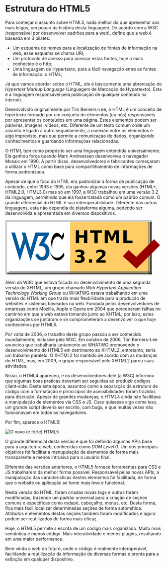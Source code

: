 # Estrutura do HTML5

Para começar o assunto sobre HTML5, nada melhor do que apresentar aos mais leigos, um pouco da história desta linguagem. De acordo com a W3C (responsável por desenvolver padrões para a web), define que a web é baseada em 3 pilates:

* Um esquema de nomes para a localização de fontes de informação na web, esse esquema se chama URI;
* Um protocolo de acesso para acessar estas fontes, hoje o mais conhecido é o http;
* Uma linguagem de Hypertexto, para a fácil navegação entre as fontes de informação: o HTML;

Já que vamos abordar sobre o HTML, ele é basicamente uma abreviação de _Hypertext Markup Language_ (Linguagem de Marcação de Hypertexto). Esta é a linguagem responsável pela publicação de qualquer conteúdo na internet.

Desenvolvido originalmente por Tim Berners-Lee, o HTML é um conceito de hipertexto formado por um conjunto de elementos (ou nós) responsáveis por apresentar os conteúdos em uma página. Estes elementos podem ser palavras, imagens, vídeos, etc. Diferente de um texto comum onde um assunto é ligado a outro seguidamente, a conexão entre os elementos é algo imprevisto, mas que permite a comunicaçao de dados, organizando conhecimentos e guardando informações relacionadas.

O HTML tem como propósito ser uma linguagem entendida universalmente. Ela ganhou força quando Marc Andreessen desenvolveu o navegador Mosaic em 1990. A partir disso, desenvolvedores e fabricantes começaram a utilizar o HTML como base para compartilhamento de informações de forma padronizada.

Apesar de que o foco do HTML era padronizar a forma de publicação de conteúdo, entre 1993 e 1995, ela ganhou algumas novas versões (HTML+, HTML2.0, HTML3.0) mas só em 1997, a W3C trabalhou em uma versão 3.2 da linguagem, permitindo que ela fosse tratada como um padrão comum. O grande diferencial do HTML é sua interoperabilidade. Diferente das outras linguagens, esta não dependia de plataforma alguma, podendo ser desenvolvida e apresentada em diversos dispositivos.

![HTML5 3.2 W3C](./images/html5-img1.png)

Além da W3C que estava focada no desenvolvimento de uma segunda versão do XHTML, um grupo chamado _Web Hypertext Application Technology Working Group_ ou WHATWG estava trabalhando em uma versão do HTML em que trazia mais flexbilidade para a produção de websites e sistemas baseados na web. Fundada pelos desenvolvedores de empresas como Mozilla, Apple e Opera em 2004 que perceberam falhas no caminho em que a web estava tomando junto ao XHTML, por isso, estas organizações se juntaram e se comprometeram a desenvolver o que hoje conhecemos por HTML5.

Por volta de 2006, o trabalho deste grupo passou a ser conhecido mundialmente, inclusive pela W3C. Em outubro de 2006, Tim Berners-Lee anunciou que trabalharia juntamente ao WHATWG promovendo o desenvolvimento do HTML5 em detrimento ao XHTML2, entretanto, seria um trabalho paralelo. O XHTML2 foi mantido de acordo com as mudanças do HTML, mas, em 2009, o grupo responsável pelo XHTML2 parou suas atividades.

Nisso, o HTML4 apareceu, e os desenvolvedores dele (a W3C) informou que algumas boas praticas deveriam ser seguidas ao produzir códigos client-side. Deste esta época, assuntos como a separação da estrutura de código com a formatação e princícipos de acessibilidades foram trazidos para discução. Apesar de grandes mudanças, o HTML4 ainda não facilitava a manipulação de elementos via CSS e JS. Caso quisesse algo como isso, um grande script deveria ser escrito, com bugs, e que muitas vezes não funcionavam em todos os navegadores.

Por fim, aparece o HTML5!

![O novo (e forte) HTML5](./images/html5-img.png)

O grande diferencial desta versão é que foi definido algumas APIs base para a arquitetura web, conhecidas como _DOM Level 0_. Um dos principais objetivos foi facilitar a manupulação de elementos de forma mais transparente e menos intrusiva para o usuário final.

Diferente das versões anteriores, o HTML5 fornece ferramentas para CSS e JS trabalharem da melhor forma possível. Responsável pelas novas APIs, a manipulação das caracteristicas destes elementos foi facilitada, de forma que o website ou aplicação se torne mais leve e funcional.

Nesta versão do HTML, foram criadas novas tags e outras foram modificadas, trazendo um padrão universal para a criação de seções comuns e específicas como rodapé, cabeçalho, menus, etc. Desta forma, fica mais facil localizar determinadas seções de forma automática. Atributos e elementos destas seções também foram modificados e agora podem ser reutilizados de forma mais eficaz.

Hoje, o HTML5 permite a escrita de um código mais organizado. Muito mais semântica e menos código. Mais interatividade e menos plugins, resultando em uma maior performance.

Bem vindo a web do futuro, onde o código é realmente interoperável, facilitando a reutilização da informação de diversas formas e pronta para a exibição em qualquer dispositivo.
